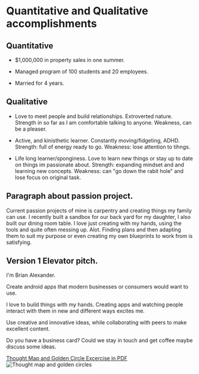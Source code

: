 # Quantitative and Qualitative accomplishments

## Quantitative

* $1,000,000 in property sales in one summer.

* Managed program of 100 students and 20 employees. 

* Married for 4 years. 

## Qualitative

* Love to meet people and build relationships. Extroverted nature. Strength in so far as I am comfortable talking to anyone. 
Weakness, can be a pleaser.

* Active, and kinisthetic learner. Constantly moving/fidgeting, ADHD. Strength: full of energy ready to go. Weakness: lose attention to tihngs.

* Life long learner/sponginess. Love to learn new things or stay up to date on things im passionate about. Strength: expanding mindset and 
and learning new concepts. Weakness: can "go down the rabit hole" and lose focus on original task. 


## Paragraph about passion project. 
  Current passion projects of mine is carpentry and creating things my family can use. I recently built a sandbox for our back yard for my daughter, I also built our dining room table. I love just creating with my hands, using the tools and quite often messing up. Alot. Finding plans and then adapting them to suit my purpose or even creating my own blueprints to work from is satisfying. 


## Version 1 Elevator pitch.
  I'm Brian Alexander.
  
  Create android apps that modern businesses or consumers would want to use. 
  
  I love to build things with my hands. Creating apps and watching people interact with them in new and different ways excites me. 
  
  Use creative and innovative ideas, while collaborating with peers to make excellent content. 
  
  Do you have a business card? Could we stay in touch and get coffee maybe discuss some ideas.

[Thought Map and Golden Circle Excercise in PDF](thoughtmap.pdf)
![Thought map and golden circles](thoughtmap.png)
